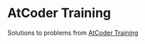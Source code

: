 # AtCoder Training
Solutions to problems from [AtCoder Training](https://kenkoooo.com/atcoder/#/training)